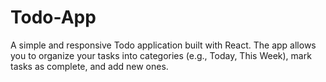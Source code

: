 # Todo-App
A simple and responsive Todo application built with React.
The app allows you to organize your tasks into categories (e.g., Today, This Week), mark tasks as complete, and add new ones.
